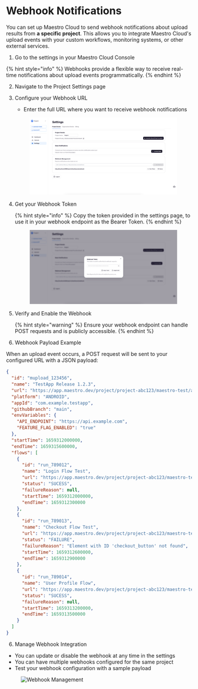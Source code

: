 # Webhook Notifications

You can set up Maestro Cloud to send webhook notifications about upload results from **a specific project**. This allows you to integrate Maestro Cloud's upload events with your custom workflows, monitoring systems, or other external services.

1. Go to the settings in your Maestro Cloud Console

{% hint style="info" %}
Webhooks provide a flexible way to receive real-time notifications about upload events programmatically.
{% endhint %}

2.  Navigate to the Project Settings page

3.  Configure your Webhook URL

    - Enter the full URL where you want to receive webhook notifications
    <figure><img src="../../.gitbook/assets/webhook-management-settings.png" alt="Webhook Settings"></figcaption></figure>

4.  Get your Webhook Token

    {% hint style="info" %}
    Copy the token provided in the settings page, to use it in your webhook endpoint as the Bearer Token.
    {% endhint %}

    <figure><img src="../../.gitbook/assets/webhook-management-token.png" alt="Webhook URL Configuration"></figcaption></figure>

5.  Verify and Enable the Webhook

    {% hint style="warning" %}
    Ensure your webhook endpoint can handle POST requests and is publicly accessible.
    {% endhint %}

6.  Webhook Payload Example

When an upload event occurs, a POST request will be sent to your configured URL with a JSON payload:

```json
{
  "id": "mupload_123456",
  "name": "TestApp Release 1.2.3",
  "url": "https://app.maestro.dev/project/project-abc123/maestro-test/app/com.example.testapp/upload/upload-123456",
  "platform": "ANDROID",
  "appId": "com.example.testapp",
  "githubBranch": "main",
  "envVariables": {
    "API_ENDPOINT": "https://api.example.com",
    "FEATURE_FLAG_ENABLED": "true"
  },
  "startTime": 1659312000000,
  "endTime": 1659315600000,
  "flows": [
    {
      "id": "run_789012",
      "name": "Login Flow Test",
      "url": "https://app.maestro.dev/project/project-abc123/maestro-test/flow/run-789012",
      "status": "SUCESS",
      "failureReason": null,
      "startTime": 1659312000000,
      "endTime": 1659312300000
    },
    {
      "id": "run_789013",
      "name": "Checkout Flow Test",
      "url": "https://app.maestro.dev/project/project-abc123/maestro-test/flow/run-789013",
      "status": "FAILURE",
      "failureReason": "Element with ID 'checkout_button' not found",
      "startTime": 1659312600000,
      "endTime": 1659312900000
    },
    {
      "id": "run_789014",
      "name": "User Profile Flow",
      "url": "https://app.maestro.dev/project/project-abc123/maestro-test/flow/run-789014",
      "status": "SUCESS",
      "failureReason": null,
      "startTime": 1659313200000,
      "endTime": 1659313500000
    }
  ]
}
```

6. Manage Webhook Integration

- You can update or disable the webhook at any time in the settings
- You can have multiple webhooks configured for the same project
- Test your webhook configuration with a sample payload

<figure><img src="../../.gitbook/assets/webhook-management.png" alt="Webhook Management"></figcaption></figure>
